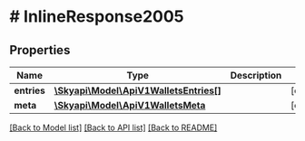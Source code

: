 # # InlineResponse2005

## Properties

Name | Type | Description | Notes
------------ | ------------- | ------------- | -------------
**entries** | [**\Skyapi\Model\ApiV1WalletsEntries[]**](ApiV1WalletsEntries.md) |  | [optional] 
**meta** | [**\Skyapi\Model\ApiV1WalletsMeta**](ApiV1WalletsMeta.md) |  | [optional] 

[[Back to Model list]](../../README.md#documentation-for-models) [[Back to API list]](../../README.md#documentation-for-api-endpoints) [[Back to README]](../../README.md)



